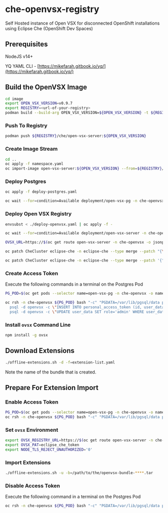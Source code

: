 # che-openvsx-registry

Self Hosted instance of Open VSX for disconnected OpenShift installations using Eclipse Che (OpenShift Dev Spaces)

## Prerequisites

NodeJS v14+

YQ YAML CLI - [https://mikefarah.gitbook.io/yq/](https://mikefarah.gitbook.io/yq/)

## Build the OpenVSX Image

```bash
cd image
export OPEN_VSX_VERSION=v0.9.7
export REGISTRY=<url-of-your-registry>
podman build --build-arg OPEN_VSX_VERSION=${OPEN_VSX_VERSION} -t ${REGISTRY}/che/open-vsx-server:${OPEN_VSX_VERSION} -f ./Containerfile .
```

### Push To Registry

```bash
podman push ${REGISTRY}/che/open-vsx-server:${OPEN_VSX_VERSION}
```

### Create Image Stream

```bash
cd ..
oc apply -f namespace.yaml
oc import-image open-vsx-server:${OPEN_VSX_VERSION} --from=${REGISTRY}/che/open-vsx-server:${OPEN_VSX_VERSION} --confirm -n che-openvsx
```

### Deploy Postgres

```bash
oc apply -f deploy-postgres.yaml
```

```bash
oc wait --for=condition=Available deployment/open-vsx-pg -n che-openvsx --timeout=180s
```

### Deploy Open VSX Registry

```bash
envsubst < ./deploy-openvsx.yaml | oc apply -f -
```

```bash
oc wait --for=condition=Available deployment/open-vsx-server -n che-openvsx --timeout=180s
```

```bash
OVSX_URL=https://$(oc get route open-vsx-server -n che-openvsx -o jsonpath={.spec.host})

oc patch CheCluster eclipse-che -n eclipse-che --type merge --patch "{\"spec\":{\"components\":{\"pluginRegistry\":{\"openVSXURL\":\"${OVSX_URL}\"}}}}"

oc patch CheCluster eclipse-che -n eclipse-che --type merge --patch '{"spec":{"components":{"pluginRegistry":{"openVSXURL":"http://open-vsx-server.che-openvsx.svc.cluster.local:8080"}}}}'
```

### Create Access Token

Execute the following commands in a terminal on the Postgres Pod

```bash
PG_POD=$(oc get pods --selector name=open-vsx-pg -n che-openvsx -o name)

oc rsh -n che-openvsx ${PG_POD} bash "-c" "PGDATA=/var/lib/pgsql/data psql -d openvsx -c \"INSERT INTO user_data (id, login_name) VALUES (1001, 'eclipse-che');\" && \
  psql -d openvsx -c \"INSERT INTO personal_access_token (id, user_data, value, active, created_timestamp, accessed_timestamp, description) VALUES (1001, 1001, 'eclipse_che_token', false, current_timestamp, current_timestamp, 'extensions');\" && \
  psql -d openvsx -c \"UPDATE user_data SET role='admin' WHERE user_data.login_name='eclipse-che';\""
```

### Install `ovsx` Command Line

```bash
npm install -g ovsx
```

## Download Extensions

```bash
./offline-extensions.sh -d -f=extension-list.yaml 
```

Note the name of the bundle that is created.

## Prepare For Extension Import

### Enable Access Token

```bash
PG_POD=$(oc get pods --selector name=open-vsx-pg -n che-openvsx -o name)
oc rsh -n che-openvsx ${PG_POD} bash "-c" "PGDATA=/var/lib/pgsql/data psql -d openvsx -c \"UPDATE personal_access_token SET active = true;\""
```

### Set `ovsx` Environment

```bash
export OVSX_REGISTRY_URL=https://$(oc get route open-vsx-server -n che-openvsx -o jsonpath={.spec.host})
export OVSX_PAT=eclipse_che_token
export NODE_TLS_REJECT_UNAUTHORIZED='0'
```

### Import Extensions

```bash
./offline-extensions.sh -u -b=/path/to/the/openvsx-bundle-****.tar
```

### Disable Access Token

Execute the following command in a terminal on the Postgres Pod

```bash
oc rsh -n che-openvsx ${PG_POD} bash "-c" "PGDATA=/var/lib/pgsql/data psql -d openvsx -c \"UPDATE personal_access_token SET active = false;\""
```
